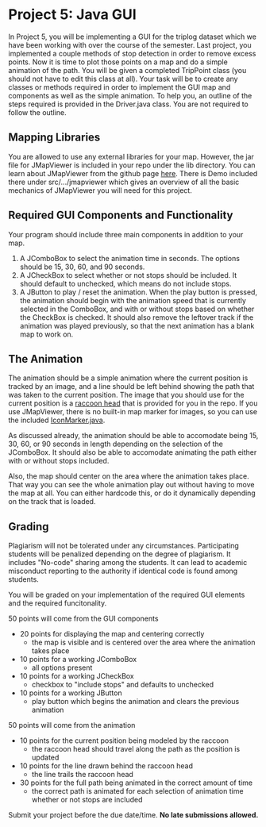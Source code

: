 # Project 5: Java GUI

In Project 5, you will be implementing a GUI for the triplog dataset which we have been working with over the course of the semester. Last project, you implemented a couple methods of stop detection in order to remove excess points. Now it is time to plot those points on a map and do a simple animation of the path. You will be given a completed TripPoint class (you should not have to edit this class at all). Your task will be to create any classes or methods required in order to implement the GUI map and components as well as the simple animation. To help you, an outline of the steps required is provided in the Driver.java class. You are not required to follow the outline. 

## Mapping Libraries

You are allowed to use any external libraries for your map. However, the jar file for JMapViewer is included in your repo under the lib directory. You can learn about JMapViewer from the github page [here](https://github.com/openstreetmap/svn-archive/tree/main/applications/viewer/jmapviewer). There is Demo included there under src/.../jmapviewer which gives an overview of all the basic mechanics of JMapViewer you will need for this project. 

## Required GUI Components and Functionality

Your program should include three main components in addition to your map. 

1) A JComboBox to select the animation time in seconds. The options should be 15, 30, 60, and 90 seconds.
2) A JCheckBox to select whether or not stops should be included. It should default to unchecked, which means do not include stops. 
3) A JButton to play / reset the animation. When the play button is pressed, the animation should begin with the animation speed that is currently selected in the ComboBox, and with or without stops based on whether the CheckBox is checked. It should also remove the leftover track if the animation was played previously, so that the next animation has a blank map to work on. 

## The Animation

The animation should be a simple animation where the current position is tracked by an image, and a line should be left behind showing the path that was taken to the current position. The image that you should use for the current position is a [raccoon head](./raccoon.png) that is provided for you in the repo. If you use JMapViewer, there is no built-in map marker for images, so you can use the included [IconMarker.java](./src/IconMarker.java).

As discussed already, the animation should be able to accomodate being 15, 30, 60, or 90 seconds in length depending on the selection of the JComboBox. It should also be able to accomodate animating the path either with or without stops included.

Also, the map should center on the area where the animation takes place. That way you can see the whole animation play out without having to move the map at all. You can either hardcode this, or do it dynamically depending on the track that is loaded. 

## Grading

Plagiarism will not be tolerated under any circumstances. Participating students will be penalized depending on the degree of plagiarism. It includes "No-code" sharing among the students. It can lead to academic misconduct reporting to the authority if identical code is found among students. 

You will be graded on your implementation of the required GUI elements and the required funcitonality. 

50 points will come from the GUI components

* 20 points for displaying the map and centering correctly
  * the map is visible and is centered over the area where the animation takes place
* 10 points for a working JComboBox 
  * all options present
* 10 points for a working JCheckBox 
  * checkbox to "include stops" and defaults to unchecked
* 10 points for a working JButton 
  * play button which begins the animation and clears the previous animation

50 points will come from the animation

* 10 points for the current position being modeled by the raccoon
  * the raccoon head should travel along the path as the position is updated
* 10 points for the line drawn behind the raccoon head
  * the line trails the raccoon head 
* 30 points for the full path being animated in the correct amount of time
  * the correct path is animated for each selection of animation time whether or not stops are included

Submit your project before the due date/time. **No late submissions allowed.**
